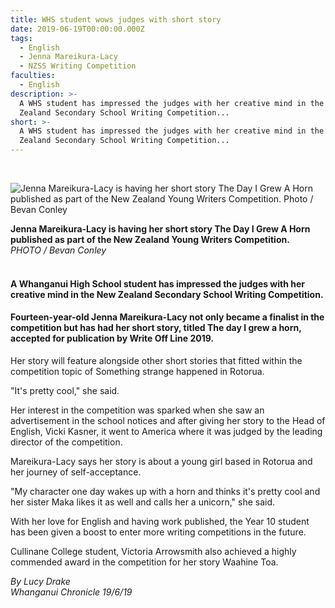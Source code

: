 ```yaml
---
title: WHS student wows judges with short story
date: 2019-06-19T00:00:00.000Z
tags:
  - English
  - Jenna Mareikura-Lacy
  - NZSS Writing Competition
faculties:
  - English
description: >-
  A WHS student has impressed the judges with her creative mind in the New
  Zealand Secondary School Writing Competition...
short: >-
  A WHS student has impressed the judges with her creative mind in the New
  Zealand Secondary School Writing Competition...
---
```


<p>&nbsp;</p>
<p><img src="https://www.nzherald.co.nz/resizer/BtUpRYtd4YkCGbvrnf01qQFAbhA=/620x349/smart/filters:quality(70)/arc-anglerfish-syd-prod-nzme.s3.amazonaws.com/public/PIZGBYLGPBH7JJ3GBTO2V4G4KQ.jpg" alt="Jenna Mareikura-Lacy is having her short story The Day I Grew A Horn published as part of the New Zealand Young Writers Competition. Photo / Bevan Conley " /></p>
<p><span><strong>Jenna Mareikura-Lacy is having her short story The Day I Grew A Horn published as part of the New Zealand Young Writers Competition.</strong> <br /><em>PHOTO / Bevan Conley</em></span></p>
<h4><br /><strong>A Whanganui High School student has impressed the judges with her creative mind in the New Zealand Secondary School Writing Competition.</strong></h4>
<h4><strong>Fourteen-year-old Jenna Mareikura-Lacy not only became a finalist in the competition but has had her short story, titled The day I grew a horn, accepted for publication by Write Off Line 2019.</strong></h4>
<p>Her story will feature alongside other short stories that fitted within the competition topic of Something strange happened in Rotorua.</p>
<p>"It's pretty cool," she said.</p>
<p>Her interest in the competition was sparked when she saw an advertisement in the school notices and after giving her story to the Head of English, Vicki Kasner, it went to America where it was judged by the leading director of the competition.</p>
<p>Mareikura-Lacy says her story is about a young girl based in Rotorua and her journey of self-acceptance.</p>
<p>"My character one day wakes up with a horn and thinks it's pretty cool and her sister Maka likes it as well and calls her a unicorn," she said.</p>
<p>With her love for English and having work published, the Year 10 student has been given a boost to enter more writing competitions in the future.</p>
<p>Cullinane College student, Victoria Arrowsmith also achieved a highly commended award in the competition for her story Waahine Toa.</p>
<p><span><em>By Lucy Drake<br />Whanganui Chronicle 19/6/19</em></span></p>

